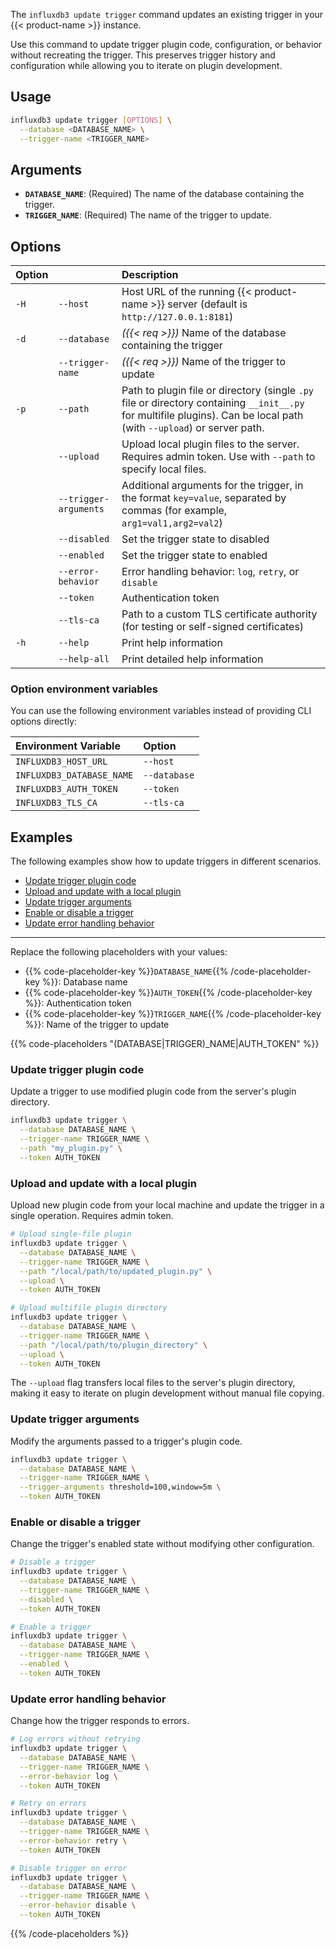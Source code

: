 The `influxdb3 update trigger` command updates an existing trigger in your {{< product-name >}} instance.

Use this command to update trigger plugin code, configuration, or behavior without recreating the trigger. This preserves trigger history and configuration while allowing you to iterate on plugin development.

## Usage

<!--pytest.mark.skip-->

```bash
influxdb3 update trigger [OPTIONS] \
  --database <DATABASE_NAME> \
  --trigger-name <TRIGGER_NAME>
```

## Arguments

- **`DATABASE_NAME`**: (Required) The name of the database containing the trigger.
- **`TRIGGER_NAME`**: (Required) The name of the trigger to update.

## Options

| Option |                      | Description                                                                                                                                      |
| :----- | :------------------- | :----------------------------------------------------------------------------------------------------------------------------------------------- |
| `-H`   | `--host`             | Host URL of the running {{< product-name >}} server (default is `http://127.0.0.1:8181`)                                                         |
| `-d`   | `--database`         | _({{< req >}})_ Name of the database containing the trigger                                                                                       |
|        | `--trigger-name`     | _({{< req >}})_ Name of the trigger to update                                                                                                     |
| `-p`   | `--path`             | Path to plugin file or directory (single `.py` file or directory containing `__init__.py` for multifile plugins). Can be local path (with `--upload`) or server path. |
|        | `--upload`           | Upload local plugin files to the server. Requires admin token. Use with `--path` to specify local files.                                         |
|        | `--trigger-arguments`| Additional arguments for the trigger, in the format `key=value`, separated by commas (for example, `arg1=val1,arg2=val2`)                        |
|        | `--disabled`         | Set the trigger state to disabled                                                                                                                 |
|        | `--enabled`          | Set the trigger state to enabled                                                                                                                  |
|        | `--error-behavior`   | Error handling behavior: `log`, `retry`, or `disable`                                                                                             |
|        | `--token`            | Authentication token                                                                                                                             |
|        | `--tls-ca`           | Path to a custom TLS certificate authority (for testing or self-signed certificates)                                                             |
| `-h`   | `--help`             | Print help information                                                                                                                           |
|        | `--help-all`         | Print detailed help information                                                                                                                  |

### Option environment variables

You can use the following environment variables instead of providing CLI options directly:

| Environment Variable      | Option       |
| :------------------------ | :----------- |
| `INFLUXDB3_HOST_URL`      | `--host`     |
| `INFLUXDB3_DATABASE_NAME` | `--database` |
| `INFLUXDB3_AUTH_TOKEN`    | `--token`    |
| `INFLUXDB3_TLS_CA`        | `--tls-ca`   |

## Examples

The following examples show how to update triggers in different scenarios.

- [Update trigger plugin code](#update-trigger-plugin-code)
- [Upload and update with a local plugin](#upload-and-update-with-a-local-plugin)
- [Update trigger arguments](#update-trigger-arguments)
- [Enable or disable a trigger](#enable-or-disable-a-trigger)
- [Update error handling behavior](#update-error-handling-behavior)

---

Replace the following placeholders with your values:

- {{% code-placeholder-key %}}`DATABASE_NAME`{{% /code-placeholder-key %}}: Database name
- {{% code-placeholder-key %}}`AUTH_TOKEN`{{% /code-placeholder-key %}}: Authentication token
- {{% code-placeholder-key %}}`TRIGGER_NAME`{{% /code-placeholder-key %}}: Name of the trigger to update

{{% code-placeholders "(DATABASE|TRIGGER)_NAME|AUTH_TOKEN" %}}

### Update trigger plugin code

Update a trigger to use modified plugin code from the server's plugin directory.

<!--pytest.mark.skip-->

```bash
influxdb3 update trigger \
  --database DATABASE_NAME \
  --trigger-name TRIGGER_NAME \
  --path "my_plugin.py" \
  --token AUTH_TOKEN
```

### Upload and update with a local plugin

Upload new plugin code from your local machine and update the trigger in a single operation. Requires admin token.

<!--pytest.mark.skip-->

```bash
# Upload single-file plugin
influxdb3 update trigger \
  --database DATABASE_NAME \
  --trigger-name TRIGGER_NAME \
  --path "/local/path/to/updated_plugin.py" \
  --upload \
  --token AUTH_TOKEN

# Upload multifile plugin directory
influxdb3 update trigger \
  --database DATABASE_NAME \
  --trigger-name TRIGGER_NAME \
  --path "/local/path/to/plugin_directory" \
  --upload \
  --token AUTH_TOKEN
```

The `--upload` flag transfers local files to the server's plugin directory, making it easy to iterate on plugin development without manual file copying.

### Update trigger arguments

Modify the arguments passed to a trigger's plugin code.

<!--pytest.mark.skip-->

```bash
influxdb3 update trigger \
  --database DATABASE_NAME \
  --trigger-name TRIGGER_NAME \
  --trigger-arguments threshold=100,window=5m \
  --token AUTH_TOKEN
```

### Enable or disable a trigger

Change the trigger's enabled state without modifying other configuration.

<!--pytest.mark.skip-->

```bash
# Disable a trigger
influxdb3 update trigger \
  --database DATABASE_NAME \
  --trigger-name TRIGGER_NAME \
  --disabled \
  --token AUTH_TOKEN

# Enable a trigger
influxdb3 update trigger \
  --database DATABASE_NAME \
  --trigger-name TRIGGER_NAME \
  --enabled \
  --token AUTH_TOKEN
```

### Update error handling behavior

Change how the trigger responds to errors.

<!--pytest.mark.skip-->

```bash
# Log errors without retrying
influxdb3 update trigger \
  --database DATABASE_NAME \
  --trigger-name TRIGGER_NAME \
  --error-behavior log \
  --token AUTH_TOKEN

# Retry on errors
influxdb3 update trigger \
  --database DATABASE_NAME \
  --trigger-name TRIGGER_NAME \
  --error-behavior retry \
  --token AUTH_TOKEN

# Disable trigger on error
influxdb3 update trigger \
  --database DATABASE_NAME \
  --trigger-name TRIGGER_NAME \
  --error-behavior disable \
  --token AUTH_TOKEN
```

{{% /code-placeholders %}}
